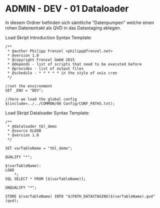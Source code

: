 # ADMIN - DEV - 01 Dataloader

In diesem Ordner befinden sich sämtliche "Datenpumpen" welche einen rohen Datenextrakt als QVD in das Datastaging ablegen.

Load Skript Introduction Syntax Template:

```
/**
 * @author Philipp Frenzel <philipp@frenzel.net>
 * @version 1.0
 * @copyright Frenzel GmbH 2015
 * @depends - list of scripts that need to be executed before
 * @provides - list of output files
 * @schedule - * * * * * in the style of unix cron
 */

//set the environment
SET _ENV = "DEV";

//here we load the global config
$(include=../../COMMON/00 Config/CONF_PATHS.txt);
```

Load Skript Dataloader Syntax Template:

```
/**
 * @dataloader tbl_demo
 * @source OLEDB
 * @version 1.0
 */

SET varTableName = "tbl_demo";

QUALIFY "*";

$(varTableName):
LOAD 
    *;
SQL SELECT * FROM [$(varTableName)];

UNQUALIFY "*";

STORE $(varTableName) INTO "$(PATH_DATASTAGING)$(varTableName).qvd" (qvd);
```
